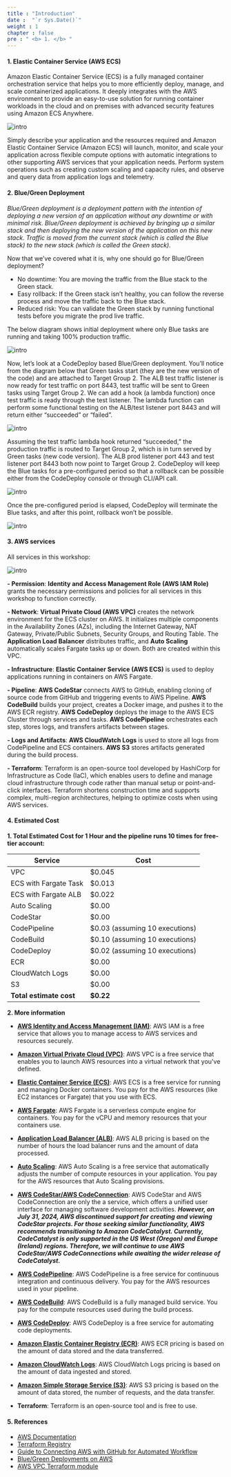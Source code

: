 ```yaml
---
title : "Introduction"
date :  "`r Sys.Date()`" 
weight : 1 
chapter : false
pre : " <b> 1. </b> "
---
```


####  1. Elastic Container Service (AWS ECS)
Amazon Elastic Container Service (ECS) is a fully managed container orchestration service that helps you to more efficiently deploy, manage, and scale containerized applications. It deeply integrates with the AWS environment to provide an easy-to-use solution for running container workloads in the cloud and on premises with advanced security features using Amazon ECS Anywhere.

![intro](/aws-fcj/ws3/images/1.content/ecs.png)

Simply describe your application and the resources required and Amazon Elastic Container Service (Amazon ECS) will launch, monitor, and scale your application across flexible compute options with automatic integrations to other supporting AWS services that your application needs. Perform system operations such as creating custom scaling and capacity rules, and observe and query data from application logs and telemetry.

#### 2. Blue/Green Deployment
*Blue/Green deployment is a deployment pattern with the intention of deploying a new version of an application without any downtime or with minimal risk. Blue/Green deployment is achieved by bringing up a similar stack and then deploying the new version of the application on this new stack. Traffic is moved from the current stack (which is called the Blue stack) to the new stack (which is called the Green stack).*

Now that we’ve covered what it is, why one should go for Blue/Green deployment?

- No downtime: You are moving the traffic from the Blue stack to the Green stack.
- Easy rollback: If the Green stack isn’t healthy, you can follow the reverse process and move the traffic back to the Blue stack.
- Reduced risk: You can validate the Green stack by running functional tests before you migrate the prod live traffic.

The below diagram shows initial deployment where only Blue tasks are running and taking 100% production traffic.

![intro](/aws-fcj/ws3/images/1.content/bg.webp)

Now, let’s look at a CodeDeploy based Blue/Green deployment.
You’ll notice from the diagram below that Green tasks start (they are the new version of the code) and are attached to Target Group 2. The ALB test traffic listener is now ready for test traffic on port 8443, test traffic will be sent to Green tasks using Target Group 2. We can add a hook (a lambda function) once test traffic is ready through the test listener. The lambda function can perform some functional testing on the ALB/test listener port 8443 and will return either “succeeded” or “failed”.

![intro](/aws-fcj/ws3/images/1.content/bg2.webp)

Assuming the test traffic lambda hook returned “succeeded,” the production traffic is routed to Target Group 2, which is in turn served by Green tasks (new code version). The ALB prod listener port 443 and test listener port 8443 both now point to Target Group 2. CodeDeploy will keep the Blue tasks for a pre-configured period so that a rollback can be possible either from the CodeDeploy console or through CLI/API call.

![intro](/aws-fcj/ws3/images/1.content/bg3.webp)

Once the pre-configured period is elapsed, CodeDeploy will terminate the Blue tasks, and after this point, rollback won’t be possible.

![intro](/aws-fcj/ws3/images/1.content/bg4.webp)


####  3. AWS services

All services in this workshop:

![intro](/aws-fcj/ws3/images/1.content/services.png)

**- Permission**: **Identity and Access Management Role (AWS IAM Role)** grants the necessary permissions and policies for all services in this workshop to function correctly.

**- Network**: **Virtual Private Cloud (AWS VPC)** creates the network environment for the ECS cluster on AWS. It initializes multiple components in the Availability Zones (AZs), including the Internet Gateway, NAT Gateway, Private/Public Subnets, Security Groups, and Routing Table. The **Application Load Balancer** distributes traffic, and **Auto Scaling** automatically scales Fargate tasks up or down. Both are created within this VPC.

**- Infrastructure**: **Elastic Container Service (AWS ECS)** is used to deploy applications running in containers on AWS Fargate.

**- Pipeline**: **AWS CodeStar** connects AWS to GitHub, enabling cloning of source code from GitHub and triggering events to AWS Pipeline. **AWS CodeBuild** builds your project, creates a Docker image, and pushes it to the AWS ECR registry. **AWS CodeDeploy** deploys the image to the AWS ECS Cluster through services and tasks. **AWS CodePipeline** orchestrates each step, stores logs, and transfers artifacts between stages.

**- Logs and Artifacts**: **AWS CloudWatch Logs** is used to store all logs from CodePipeline and ECS containers. **AWS S3** stores artifacts generated during the build process.

**- Terraform**: Terraform is an open-source tool developed by HashiCorp for Infrastructure as Code (IaC), which enables users to define and manage cloud infrastructure through code rather than manual setup or point-and-click interfaces. Terraform shortens construction time and supports complex, multi-region architectures, helping to optimize costs when using AWS services.


####  4. Estimated Cost

**1. Total Estimated Cost for 1 Hour and the pipeline runs 10 times for free-tier account:**

| Service              | Cost      |
|----------------------|-----------|
| VPC              | $0.045    |
| ECS with Fargate Task |    $0.013       |
| ECS with Fargate ALB  | $0.022    |
| Auto Scaling     | $0.00     |
| CodeStar         | $0.00     |
| CodePipeline     | $0.03 (assuming 10 executions)    |
| CodeBuild        | $0.10 (assuming 10 executions)    |
| CodeDeploy       | $0.02 (assuming 10 executions)    |
| ECR              | $0.00     |
| CloudWatch Logs  | $0.00     |
| S3               | $0.00     |
| **Total estimate cost**    | **$0.22**      |


**2. More information**

- **[AWS Identity and Access Management (IAM)](https://aws.amazon.com/iam/pricing/)**: AWS IAM is a free service that allows you to manage access to AWS services and resources securely.

- **[Amazon Virtual Private Cloud (VPC)](https://aws.amazon.com/vpc/pricing/)**: AWS VPC is a free service that enables you to launch AWS resources into a virtual network that you've defined.

- **[Elastic Container Service (ECS)](https://aws.amazon.com/ecs/pricing/)**: AWS ECS is a free service for running and managing Docker containers. You pay for the AWS resources (like EC2 instances or Fargate) that you use with ECS.

- **[AWS Fargate](https://aws.amazon.com/fargate/pricing/)**: AWS Fargate is a serverless compute engine for containers. You pay for the vCPU and memory resources that your containers use.

- **[Application Load Balancer (ALB)](https://aws.amazon.com/elasticloadbalancing/pricing/)**: AWS ALB pricing is based on the number of hours the load balancer runs and the amount of data processed.

- **[Auto Scaling](https://aws.amazon.com/autoscaling/pricing/)**: AWS Auto Scaling is a free service that automatically adjusts the number of compute resources in your application. You pay for the AWS resources that Auto Scaling provisions.

- **[AWS CodeStar/AWS CodeConnection](https://aws.amazon.com/about-aws/whats-new/2024/03/aws-codeconnections-formerly-codestar-connections/)**: AWS CodeStar and AWS CodeConnection are only the a service, which offers a unified user interface for managing software development activities. ***However, on July 31, 2024, AWS discontinued support for creating and viewing CodeStar projects. For those seeking similar functionality, AWS recommends transitioning to Amazon CodeCatalyst. Currently, CodeCatalyst is only supported in the US West (Oregon) and Europe (Ireland) regions. Therefore, we will continue to use AWS CodeStar/AWS CodeConnections while awaiting the wider release of CodeCatalyst.***

- **[AWS CodePipeline](https://aws.amazon.com/codepipeline/pricing/)**: AWS CodePipeline is a free service for continuous integration and continuous delivery. You pay for the AWS resources used in your pipeline.

- **[AWS CodeBuild](https://aws.amazon.com/codebuild/pricing/)**: AWS CodeBuild is a fully managed build service. You pay for the compute resources used during the build process.

- **[AWS CodeDeploy](https://aws.amazon.com/codedeploy/pricing/)**: AWS CodeDeploy is a free service for automating code deployments.

- **[Amazon Elastic Container Registry (ECR)](https://aws.amazon.com/ecr/pricing/)**: AWS ECR pricing is based on the amount of data stored and the data transferred.

- **[Amazon CloudWatch Logs](https://aws.amazon.com/cloudwatch/pricing/)**: AWS CloudWatch Logs pricing is based on the amount of data ingested and stored.

- **[Amazon Simple Storage Service (S3)](https://aws.amazon.com/s3/pricing/)**: AWS S3 pricing is based on the amount of data stored, the number of requests, and the data transfer.

- **Terraform**: Terraform is an open-source tool and is free to use.




####  5. <a name='References'></a>References
+ [AWS Documentation](https://docs.aws.amazon.com/)
+ [Terraform Registry](https://registry.terraform.io/providers/hashicorp/aws/latest/docs)
+ [Guide to Connecting AWS with GitHub for Automated Workflow](https://community.aws/content/2dGy2OO7M5GOMc0gksNz46GdmLK/step-by-step-guide-to-connecting-aws-with-github-for-automated-workflow)
+ [Blue/Green Deployments on AWS](https://docs.aws.amazon.com/whitepapers/latest/blue-green-deployments/introduction.html)
+ [AWS VPC Terraform module](https://registry.terraform.io/modules/terraform-aws-modules/vpc/aws/latest)